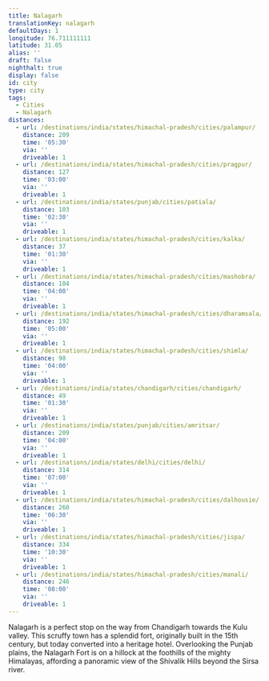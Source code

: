```yaml
---
title: Nalagarh
translationKey: nalagarh
defaultDays: 1
longitude: 76.711111111
latitude: 31.05
alias: ''
draft: false
nighthalt: true
display: false
id: city
type: city
tags:
  - Cities
  - Nalagarh
distances:
  - url: /destinations/india/states/himachal-pradesh/cities/palampur/
    distance: 209
    time: '05:30'
    via: ''
    driveable: 1
  - url: /destinations/india/states/himachal-pradesh/cities/pragpur/
    distance: 127
    time: '03:00'
    via: ''
    driveable: 1
  - url: /destinations/india/states/punjab/cities/patiala/
    distance: 103
    time: '02:30'
    via: ''
    driveable: 1
  - url: /destinations/india/states/himachal-pradesh/cities/kalka/
    distance: 37
    time: '01:30'
    via: ''
    driveable: 1
  - url: /destinations/india/states/himachal-pradesh/cities/mashobra/
    distance: 104
    time: '04:00'
    via: ''
    driveable: 1
  - url: /destinations/india/states/himachal-pradesh/cities/dharamsala/
    distance: 192
    time: '05:00'
    via: ''
    driveable: 1
  - url: /destinations/india/states/himachal-pradesh/cities/shimla/
    distance: 98
    time: '04:00'
    via: ''
    driveable: 1
  - url: /destinations/india/states/chandigarh/cities/chandigarh/
    distance: 49
    time: '01:30'
    via: ''
    driveable: 1
  - url: /destinations/india/states/punjab/cities/amritsar/
    distance: 209
    time: '04:00'
    via: ''
    driveable: 1
  - url: /destinations/india/states/delhi/cities/delhi/
    distance: 314
    time: '07:00'
    via: ''
    driveable: 1
  - url: /destinations/india/states/himachal-pradesh/cities/dalhousie/
    distance: 260
    time: '06:30'
    via: ''
    driveable: 1
  - url: /destinations/india/states/himachal-pradesh/cities/jispa/
    distance: 334
    time: '10:30'
    via: ''
    driveable: 1
  - url: /destinations/india/states/himachal-pradesh/cities/manali/
    distance: 246
    time: '08:00'
    via: ''
    driveable: 1
---
```




























































































Nalagarh is a perfect stop on the way from Chandigarh towards the Kulu valley. This scruffy town has a splendid fort, originally built in the 15th century, but today converted into a heritage hotel. Overlooking the Punjab plains, the Nalagarh Fort is on a hillock at the foothills of the mighty Himalayas, affording a panoramic view of the Shivalik Hills beyond the Sirsa river. 